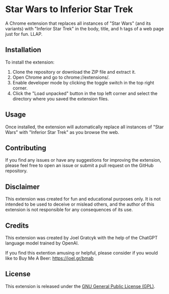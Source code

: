 # Star Wars to Inferior Star Trek

A Chrome extension that replaces all instances of "Star Wars" (and its variants) with "Inferior Star Trek" in the body, title, and h tags of a web page just for fun. LLAP.

## Installation

To install the extension:

1. Clone the repository or download the ZIP file and extract it.
2. Open Chrome and go to chrome://extensions/.
3. Enable developer mode by clicking the toggle switch in the top right corner.
4. Click the "Load unpacked" button in the top left corner and select the directory where you saved the extension files.

## Usage

Once installed, the extension will automatically replace all instances of "Star Wars" with "Inferior Star Trek" as you browse the web.

## Contributing

If you find any issues or have any suggestions for improving the extension, please feel free to open an issue or submit a pull request on the GitHub repository.

## Disclaimer

This extension was created for fun and educational purposes only. It is not intended to be used to deceive or mislead others, and the author of this extension is not responsible for any consequences of its use.

## Credits

This extension was created by Joel Gratcyk with the help of the ChatGPT language model trained by OpenAI.

If you find this extention amusing or helpful, please consider if you would like to Buy Me A Beer: https://joel.gr/bmab

## License

This extension is released under the [GNU General Public License (GPL)](LICENSE).
